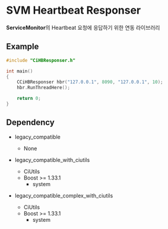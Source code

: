# SVM Heartbeat Responser

**ServiceMonitor**의 Heartbeat 요청에 응답하기 위한 연동 라이브러리

## Example
```cpp
#include "CiHBResponser.h"

int main()
{
	CCiHBResponser hbr("127.0.0.1", 8090, "127.0.0.1", 10);
	hbr.RunThreadHere();

	return 0;
}

```

## Dependency

* legacy_compatible
    * None

* legacy_compatible_with_ciutils
    * CiUtils
    * Boost >= 1.33.1
        * system

* legacy_compatible_complex_with_ciutils
    * CiUtils
    * Boost >= 1.33.1
        * system